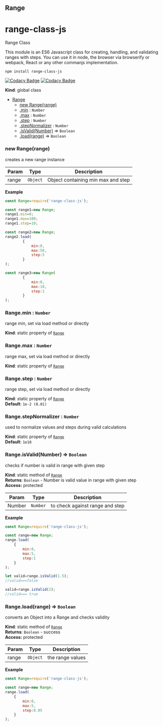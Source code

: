 <a name="Range"></a>
## Range
# range-class-js

Range Class

This module is an ES6 Javascript class for creating, handling, and validating ranges with steps. You can use it in node, the browser via browserify or webpack, React or any other commanjs implementation.

` npm install range-class-js `

[![Codacy Badge](https://api.codacy.com/project/badge/grade/0be5815028584112a73f12606c1f08aa)](https://www.codacy.com/app/RIAEvangelist/range-class-js) [![Codacy Badge](https://api.codacy.com/project/badge/coverage/0be5815028584112a73f12606c1f08aa)](https://www.codacy.com/app/RIAEvangelist/range-class-js)

**Kind**: global class  

* [Range](#Range)
    * [new Range(range)](#new_Range_new)
    * [.min](#Range.min) : <code>Number</code>
    * [.max](#Range.max) : <code>Number</code>
    * [.step](#Range.step) : <code>Number</code>
    * [.stepNormalizer](#Range.stepNormalizer) : <code>Number</code>
    * [.isValid(Number)](#Range.isValid) ⇒ <code>Boolean</code>
    * [.load(range)](#Range.load) ⇒ <code>Boolean</code>

<a name="new_Range_new"></a>
### new Range(range)
creates a new range instance


| Param | Type | Description |
| --- | --- | --- |
| range | <code>Object</code> | Object containing min max and step |

**Example**  
```javascript
const Range=require('range-class-js');

const range1=new Range;
range1.min=0;
range1.max=100;
range1.step=10;

const range2=new Range;
range2.load(
		{
			min:0,
			max:50,
			step:5
		}
);

const range3=new Range(
		{
			min:0,
			max:10,
			step:1
		}
);
```
<a name="Range.min"></a>
### Range.min : <code>Number</code>
range min, set via load method or directly

**Kind**: static property of <code>[Range](#Range)</code>  
<a name="Range.max"></a>
### Range.max : <code>Number</code>
range max, set via load method or directly

**Kind**: static property of <code>[Range](#Range)</code>  
<a name="Range.step"></a>
### Range.step : <code>Number</code>
range step, set via load method or directly

**Kind**: static property of <code>[Range](#Range)</code>  
**Default**: <code>1e-2 (0.01)</code>  
<a name="Range.stepNormalizer"></a>
### Range.stepNormalizer : <code>Number</code>
used to normalize values and steps during valid calculations

**Kind**: static property of <code>[Range](#Range)</code>  
**Default**: <code>1e10</code>  
<a name="Range.isValid"></a>
### Range.isValid(Number) ⇒ <code>Boolean</code>
checks if number is valid in range with given step

**Kind**: static method of <code>[Range](#Range)</code>  
**Returns**: <code>Boolean</code> - Number is valid value in range with given step  
**Access:** protected  

| Param | Type | Description |
| --- | --- | --- |
| Number | <code>Number</code> | to check against range and step |

**Example**  
```javascript
const Range=require('range-class-js');

const range=new Range;
range.load(
    {
        min:0,
        max:5,
        step:1
    }
);

let valid=range.isValid(1.5);
//valid===false

valid=range.isValid(2);
//valid=== true
```
<a name="Range.load"></a>
### Range.load(range) ⇒ <code>Boolean</code>
converts an Object into a Range and checks validity

**Kind**: static method of <code>[Range](#Range)</code>  
**Returns**: <code>Boolean</code> - success  
**Access:** protected  

| Param | Type | Description |
| --- | --- | --- |
| range | <code>Object</code> | the range values |

**Example**  
```javascript
const Range=require('range-class-js');

const range=new Range;
range.load(
    {
        min:0,
        max:5,
        step:0.05
    }
);
```
